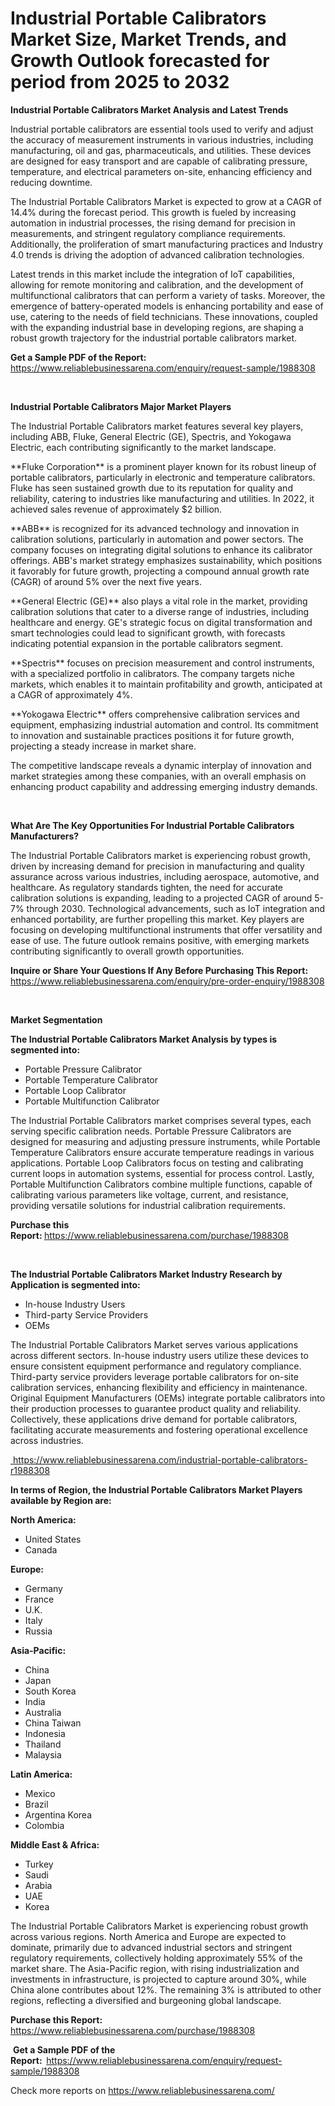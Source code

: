<p><h1>Industrial Portable Calibrators Market Size, Market Trends, and Growth Outlook forecasted for period from 2025 to 2032</h1></p><p><strong>Industrial Portable Calibrators Market Analysis and Latest Trends</strong></p>
<p><p>Industrial portable calibrators are essential tools used to verify and adjust the accuracy of measurement instruments in various industries, including manufacturing, oil and gas, pharmaceuticals, and utilities. These devices are designed for easy transport and are capable of calibrating pressure, temperature, and electrical parameters on-site, enhancing efficiency and reducing downtime.</p><p>The Industrial Portable Calibrators Market is expected to grow at a CAGR of 14.4% during the forecast period. This growth is fueled by increasing automation in industrial processes, the rising demand for precision in measurements, and stringent regulatory compliance requirements. Additionally, the proliferation of smart manufacturing practices and Industry 4.0 trends is driving the adoption of advanced calibration technologies.</p><p>Latest trends in this market include the integration of IoT capabilities, allowing for remote monitoring and calibration, and the development of multifunctional calibrators that can perform a variety of tasks. Moreover, the emergence of battery-operated models is enhancing portability and ease of use, catering to the needs of field technicians. These innovations, coupled with the expanding industrial base in developing regions, are shaping a robust growth trajectory for the industrial portable calibrators market.</p></p>
<p><strong>Get a Sample PDF of the Report:&nbsp;</strong> <a href="https://www.reliablebusinessarena.com/enquiry/request-sample/1988308?utm_campaign=2106&utm_medium=2&utm_source=Github&utm_content=ia&utm_term=20022025&utm_id=industrial-portable-calibrators">https://www.reliablebusinessarena.com/enquiry/request-sample/1988308</a></p>
<p>&nbsp;</p>
<p><strong>Industrial Portable Calibrators Major Market Players</strong></p>
<p><p>The Industrial Portable Calibrators market features several key players, including ABB, Fluke, General Electric (GE), Spectris, and Yokogawa Electric, each contributing significantly to the market landscape.</p><p>**Fluke Corporation** is a prominent player known for its robust lineup of portable calibrators, particularly in electronic and temperature calibrators. Fluke has seen sustained growth due to its reputation for quality and reliability, catering to industries like manufacturing and utilities. In 2022, it achieved sales revenue of approximately $2 billion.</p><p>**ABB** is recognized for its advanced technology and innovation in calibration solutions, particularly in automation and power sectors. The company focuses on integrating digital solutions to enhance its calibrator offerings. ABB's market strategy emphasizes sustainability, which positions it favorably for future growth, projecting a compound annual growth rate (CAGR) of around 5% over the next five years.</p><p>**General Electric (GE)** also plays a vital role in the market, providing calibration solutions that cater to a diverse range of industries, including healthcare and energy. GE's strategic focus on digital transformation and smart technologies could lead to significant growth, with forecasts indicating potential expansion in the portable calibrators segment. </p><p>**Spectris** focuses on precision measurement and control instruments, with a specialized portfolio in calibrators. The company targets niche markets, which enables it to maintain profitability and growth, anticipated at a CAGR of approximately 4%. </p><p>**Yokogawa Electric** offers comprehensive calibration services and equipment, emphasizing industrial automation and control. Its commitment to innovation and sustainable practices positions it for future growth, projecting a steady increase in market share.</p><p>The competitive landscape reveals a dynamic interplay of innovation and market strategies among these companies, with an overall emphasis on enhancing product capability and addressing emerging industry demands.</p></p>
<p>&nbsp;</p>
<p><strong>What Are The Key Opportunities For Industrial Portable Calibrators Manufacturers?</strong></p>
<p><p>The Industrial Portable Calibrators market is experiencing robust growth, driven by increasing demand for precision in manufacturing and quality assurance across various industries, including aerospace, automotive, and healthcare. As regulatory standards tighten, the need for accurate calibration solutions is expanding, leading to a projected CAGR of around 5-7% through 2030. Technological advancements, such as IoT integration and enhanced portability, are further propelling this market. Key players are focusing on developing multifunctional instruments that offer versatility and ease of use. The future outlook remains positive, with emerging markets contributing significantly to overall growth opportunities.</p></p>
<p><strong>Inquire or Share Your Questions If Any Before Purchasing This Report:</strong> <a href="https://www.reliablebusinessarena.com/enquiry/pre-order-enquiry/1988308?utm_campaign=2106&utm_medium=2&utm_source=Github&utm_content=ia&utm_term=20022025&utm_id=industrial-portable-calibrators">https://www.reliablebusinessarena.com/enquiry/pre-order-enquiry/1988308</a></p>
<p>&nbsp;</p>
<p><strong>Market Segmentation</strong></p>
<p><strong>The Industrial Portable Calibrators Market Analysis by types is segmented into:</strong></p>
<p><ul><li>Portable Pressure Calibrator</li><li>Portable Temperature Calibrator</li><li>Portable Loop Calibrator</li><li>Portable Multifunction Calibrator</li></ul></p>
<p><p>The Industrial Portable Calibrators market comprises several types, each serving specific calibration needs. Portable Pressure Calibrators are designed for measuring and adjusting pressure instruments, while Portable Temperature Calibrators ensure accurate temperature readings in various applications. Portable Loop Calibrators focus on testing and calibrating current loops in automation systems, essential for process control. Lastly, Portable Multifunction Calibrators combine multiple functions, capable of calibrating various parameters like voltage, current, and resistance, providing versatile solutions for industrial calibration requirements.</p></p>
<p><strong>Purchase this Report:&nbsp;</strong><a href="https://www.reliablebusinessarena.com/purchase/1988308?utm_campaign=2106&utm_medium=2&utm_source=Github&utm_content=ia&utm_term=20022025&utm_id=industrial-portable-calibrators">https://www.reliablebusinessarena.com/purchase/1988308</a></p>
<p>&nbsp;</p>
<p><strong>The Industrial Portable Calibrators Market Industry Research by Application is segmented into:</strong></p>
<p><ul><li>In-house Industry Users</li><li>Third-party Service Providers</li><li>OEMs</li></ul></p>
<p><p>The Industrial Portable Calibrators Market serves various applications across different sectors. In-house industry users utilize these devices to ensure consistent equipment performance and regulatory compliance. Third-party service providers leverage portable calibrators for on-site calibration services, enhancing flexibility and efficiency in maintenance. Original Equipment Manufacturers (OEMs) integrate portable calibrators into their production processes to guarantee product quality and reliability. Collectively, these applications drive demand for portable calibrators, facilitating accurate measurements and fostering operational excellence across industries.</p></p>
<p><a href="https://www.reliablebusinessarena.com/industrial-portable-calibrators-r1988308?utm_campaign=2106&utm_medium=2&utm_source=Github&utm_content=ia&utm_term=20022025&utm_id=industrial-portable-calibrators">&nbsp;https://www.reliablebusinessarena.com/industrial-portable-calibrators-r1988308</a></p>
<p><strong>In terms of Region, the Industrial Portable Calibrators Market Players available by Region are:</strong></p>
<p>
    <p> <strong> North America: </strong>
        <ul>
            <li>United States</li>
            <li>Canada</li>
        </ul>
        </p> 
    <p> <strong> Europe: </strong>
        <ul>
            <li>Germany</li>
            <li>France</li>
            <li>U.K.</li>
            <li>Italy</li>
            <li>Russia</li>
        </ul>
        </p> 
    <p> <strong> Asia-Pacific: </strong>
        <ul>
            <li>China</li>
            <li>Japan</li>
            <li>South Korea</li>
            <li>India</li>
            <li>Australia</li>
            <li>China Taiwan</li>
            <li>Indonesia</li>
            <li>Thailand</li>
            <li>Malaysia</li>
        </ul>
        </p> 
    <p> <strong> Latin America: </strong>
        <ul>
            <li>Mexico</li>
            <li>Brazil</li>
            <li>Argentina Korea</li>
            <li>Colombia</li>
        </ul>
        </p> 
    <p> <strong> Middle East & Africa: </strong>
        <ul>
            <li>Turkey</li>
            <li>Saudi</li>
            <li>Arabia</li>
            <li>UAE</li>
            <li>Korea</li>
        </ul>
    </p>
    </p>
<p><p>The Industrial Portable Calibrators Market is experiencing robust growth across various regions. North America and Europe are expected to dominate, primarily due to advanced industrial sectors and stringent regulatory requirements, collectively holding approximately 55% of the market share. The Asia-Pacific region, with rising industrialization and investments in infrastructure, is projected to capture around 30%, while China alone contributes about 12%. The remaining 3% is attributed to other regions, reflecting a diversified and burgeoning global landscape.</p></p>
<p><strong>Purchase this Report: </strong><a href="https://www.reliablebusinessarena.com/purchase/1988308?utm_campaign=2106&utm_medium=2&utm_source=Github&utm_content=ia&utm_term=20022025&utm_id=industrial-portable-calibrators">https://www.reliablebusinessarena.com/purchase/1988308</a></p>
<p>&nbsp;<strong>Get a Sample PDF of the Report:&nbsp;&nbsp;</strong><a href="https://www.reliablebusinessarena.com/enquiry/request-sample/1988308?utm_campaign=2106&utm_medium=2&utm_source=Github&utm_content=ia&utm_term=20022025&utm_id=industrial-portable-calibrators">https://www.reliablebusinessarena.com/enquiry/request-sample/1988308</a></p>
<p><strong></strong></p>
<p>Check more reports on <a href="https://www.reliablebusinessarena.com/?utm_campaign=2106&utm_medium=2&utm_source=Github&utm_content=ia&utm_term=20022025&utm_id=industrial-portable-calibrators">https://www.reliablebusinessarena.com/</a></p>